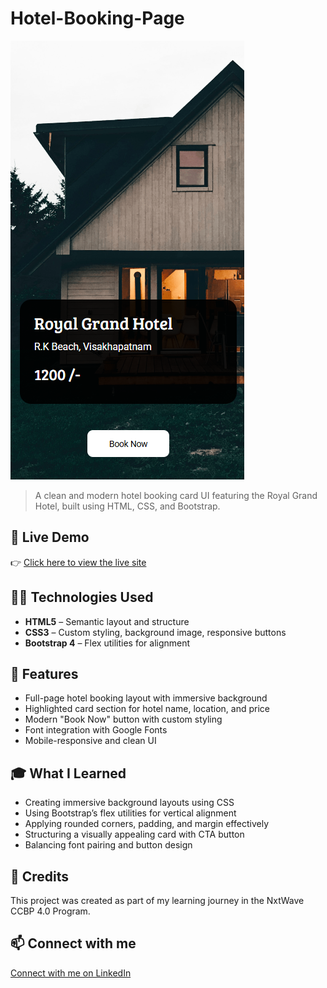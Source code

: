 # Hotel-Booking-Page

![Hotel-Booking-Page Preview](https://github.com/SouravKumarYadav/Hotel-Booking-Page/blob/main/Hotel%20Booking%20Page.png)

> A clean and modern hotel booking card UI featuring the Royal Grand Hotel, built using HTML, CSS, and Bootstrap.

## 🚀 Live Demo  
👉 [Click here to view the live site](https://souravkumaryadav.github.io/Hotel-Booking-Page/)

## 🧑‍💻 Technologies Used  
- **HTML5** – Semantic layout and structure  
- **CSS3** – Custom styling, background image, responsive buttons  
- **Bootstrap 4** – Flex utilities for alignment  

## 📄 Features  
- Full-page hotel booking layout with immersive background  
- Highlighted card section for hotel name, location, and price  
- Modern "Book Now" button with custom styling  
- Font integration with Google Fonts  
- Mobile-responsive and clean UI  

## 🎓 What I Learned  
- Creating immersive background layouts using CSS  
- Using Bootstrap’s flex utilities for vertical alignment  
- Applying rounded corners, padding, and margin effectively  
- Structuring a visually appealing card with CTA button  
- Balancing font pairing and button design  

## 🙌 Credits  
This project was created as part of my learning journey in the NxtWave CCBP 4.0 Program.

## 📫 Connect with me  
[Connect with me on LinkedIn](https://www.linkedin.com/in/sourav-kumar-cs/)
